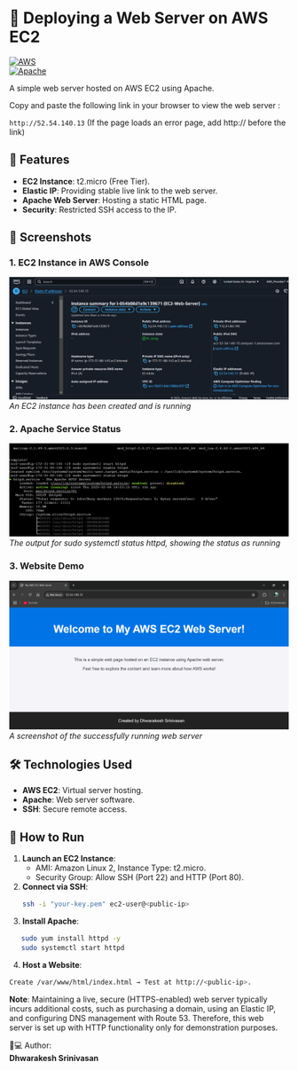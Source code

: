 # 🚀 Deploying a Web Server on AWS EC2  

[![AWS](https://img.shields.io/badge/AWS-FF9900?style=for-the-badge&logo=amazonaws&logoColor=white)](https://aws.amazon.com)  
[![Apache](https://img.shields.io/badge/Apache-D22128?style=for-the-badge&logo=apache&logoColor=white)](https://httpd.apache.org)  

A simple web server hosted on AWS EC2 using Apache.  

Copy and paste the following link in your browser to view the web server :

`http://52.54.140.13`
(If the page loads an error page, add http:// before the link)

## 🌟 Features  
- **EC2 Instance**: t2.micro (Free Tier).
- **Elastic IP**: Providing stable live link to the web server. 
- **Apache Web Server**: Hosting a static HTML page.  
- **Security**: Restricted SSH access to the IP.  

## 📸 Screenshots  
### 1. EC2 Instance in AWS Console  
![EC2 Instance](assets/EC2_Instance_in_AWS_Console.png)  
*An EC2 instance has been created and is running*


### 2. Apache Service Status  
![Apache Status](assets/Apache_Service_Status.png)  
*The output for sudo systemctl status httpd, showing the status as running*


### 3. Website Demo  
![Website](assets/Website_Demo.png)  
*A screenshot of the successfully running web server*


## 🛠️ Technologies Used  
- **AWS EC2**: Virtual server hosting.  
- **Apache**: Web server software.  
- **SSH**: Secure remote access.  

## 🚀 How to Run  
1. **Launch an EC2 Instance**:  
   - AMI: Amazon Linux 2, Instance Type: t2.micro.  
   - Security Group: Allow SSH (Port 22) and HTTP (Port 80).  
2. **Connect via SSH**:  
   ```bash  
   ssh -i "your-key.pem" ec2-user@<public-ip>  
   ```
3. **Install Apache**:
```bash
   sudo yum install httpd -y  
   sudo systemctl start httpd
```
4. **Host a Website**:
```bash
Create /var/www/html/index.html → Test at http://<public-ip>.
```

**Note**:
Maintaining a live, secure (HTTPS-enabled) web server typically incurs additional costs, such as purchasing a domain, using an Elastic IP, and configuring DNS management with Route 53. Therefore, this web server is set up with HTTP functionality only for demonstration purposes.

👨💻 Author:  
  **Dhwarakesh Srinivasan**
